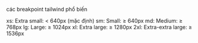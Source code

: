 các breakpoint tailwind phổ biến

xs: Extra small: < 640px (mặc định)
sm: Small: ≥ 640px
md: Medium: ≥ 768px
lg: Large: ≥ 1024px
xl: Extra large: ≥ 1280px
2xl: Extra-extra large: ≥ 1536px
